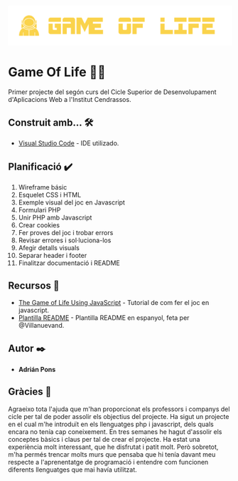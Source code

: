 ![picture alt](https://raw.githubusercontent.com/sleyvenn/GameOfLife/main/img/logo.png?token=ASCI5FYXDQTFHZFVA5BO33LBL3ZV2)
# Game Of Life 👨‍🚀

Primer projecte del segón curs del Cicle Superior de Desenvolupament d'Aplicacions Web a l'Institut Cendrassos.

## Construit amb... 🛠️

* [Visual Studio Code](https://code.visualstudio.com/) - IDE utilizado.

## Planificació ✔️

1. Wireframe básic
2. Esquelet CSS i HTML
3. Exemple visual del joc en Javascript
4. Formulari PHP
5. Unir PHP amb Javascript
6. Crear cookies
7. Fer proves del joc i trobar errors
8. Revisar errores i sol·luciona-los
9. Afegir detalls visuals
10. Separar header i footer
11. Finalitzar documentació i README

## Recursos 🌿

* [The Game of Life Using JavaScript](https://javascript.plainenglish.io/the-game-of-life-using-javascript-fc1aaec8274f) - Tutorial de com fer el joc en javascript.
* [Plantilla README](https://gist.github.com/Villanuevand/6386899f70346d4580c723232524d35a) - Plantilla README en espanyol, feta per @Villanuevand.

## Autor ✒️

* **Adrián Pons**

## Gràcies 🎁

Agraeixo tota l'ajuda que m'han proporcionat els professors i companys del cicle per tal de poder assolir els objectius del projecte. 
Ha sigut un projecte en el cual m'he introduït en els llenguatges php i javascript, dels quals encara no tenía cap coneixement. En tres semanes he hagut d'assolir els conceptes bàsics i claus per tal de crear el projecte. 
Ha estat una experiència molt interessant, que he disfrutat i patit molt. Però sobretot, m'ha permés trencar molts murs que pensaba que hi tenía davant meu respecte a l'aprenentatge de programació i entendre com funcionen diferents llenguatges que mai havía utilitzat.
